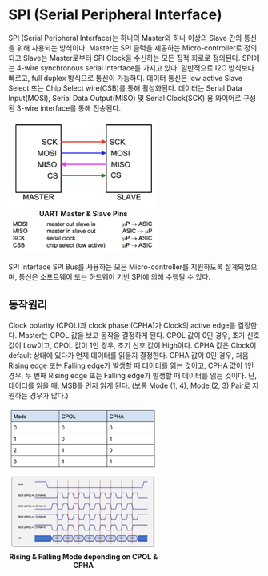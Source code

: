 # SPI (Serial Peripheral Interface)  
  
SPI (Serial Peripheral Interface)는 하나의 Master와 하나 이상의 Slave 간의 통신을 위해 사용되는 방식이다. Master는 SPI 클럭을 제공하는 Micro-controller로 정의되고 Slave는 Master로부터 SPI Clock을 수신하는 모든 집적 회로로 정의된다. SPI에는 4-wire synchronous serial interface를 가지고 있다. 일반적으로 I2C 방식보다 빠르고, full duplex 방식으로 통신이 가능하다. 데이터 통신은 low active Slave Select 또는 Chip Select wire(CSB)를 통해 활성화된다. 데이터는 Serial Data Input(MOSI), Serial Data Output(MISO) 및 Serial Clock(SCK) 용 와이어로 구성된 3-wire interface를 통해 전송된다.

<div align="center" style="width: 300px">
    <img src="img/master_and_slave.png" >   
    <strong>UART Master & Slave Pins</strong>      
    <img src="img/roles.png">     
</div>

SPI Interface SPI Bus를 사용하는 모든 Micro-controller를 지원하도록 설계되었으며, 통신은 소프트웨어 또는 하드웨어 기반 SPI에 의해 수행될 수 있다.
    

## 동작원리 

Clock polarity (CPOL)과 clock phase (CPHA)가 Clock의 active edge를 결정한다. Master는 CPOL 값을 보고 동작을 결정하게 된다. CPOL 값이 0인 경우, 초기 신호 값이 Low이고, CPOL 값이 1인 경우, 초기 신호 값이 High이다. CPHA 값은 Clock이 default 상태에 있다가 언제 데이터를 읽을지 결정한다. CPHA 값이 0인 경우, 처음 Rising edge 또는 Falling edge가 발생할 때 데이터를 읽는 것이고, CPHA 값이 1인 경우, 두 번째 Rising edge 또는 Falling edge가 발생할 때 데이터를 읽는 것이다. 단, 데이터를 읽을 때, MSB를 먼저 읽게 된다. (보통 Mode (1, 4), Mode (2, 3) Pair로 지원하는 경우가 많다.)

<div align="center" style="width: 300px">
    <img src="img/mode.png">    
    <img src="img/mode_signal.png">     
    <strong>Rising & Falling Mode depending on CPOL & CPHA</strong>
</div>

